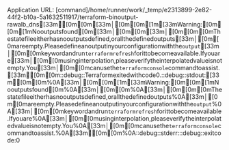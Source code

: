 Application URL: [command]/home/runner/work/_temp/e2313899-2e82-44f2-b10a-5a1632511917/terraform-binoutput-rawalb_dns[33m╷[0m[0m[33m│[0m[0m[1m[33mWarning:[0m[0m[1mNooutputsfound[0m[33m│[0m[0m[33m│[0m[0m[0mThestatefileeitherhasnooutputsdefined,orallthedefinedoutputs[33m│[0m[0mareempty.Pleasedefineanoutputinyourconfigurationwiththe`output`[33m│[0m[0mkeywordandrun`terraformrefresh`forittobecomeavailable.Ifyouare[33m│[0m[0musinginterpolation,pleaseverifytheinterpolatedvalueisnotempty.You[33m│[0m[0mcanusethe`terraformconsole`commandtoassist.[33m╵[0m[0m::debug::Terraformexitedwithcode0.::debug::stdout:[33m╷[0m[0m%0A[33m│[0m[0m[1m[33mWarning:[0m[0m[1mNooutputsfound[0m%0A[33m│[0m[0m%0A[33m│[0m[0m[0mThestatefileeitherhasnooutputsdefined,orallthedefinedoutputs%0A[33m│[0m[0mareempty.Pleasedefineanoutputinyourconfigurationwiththe`output`%0A[33m│[0m[0mkeywordandrun`terraformrefresh`forittobecomeavailable.Ifyouare%0A[33m│[0m[0musinginterpolation,pleaseverifytheinterpolatedvalueisnotempty.You%0A[33m│[0m[0mcanusethe`terraformconsole`commandtoassist.%0A[33m╵[0m[0m%0A::debug::stderr:::debug::exitcode:0